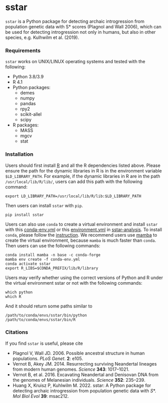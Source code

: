# sstar

`sstar` is a Python package for detecting archaic introgression from population genetic data with S\* scores (Plagnol and Wall 2006), which can be used for detecting introgression not only in humans, but also in other species, e.g. Kulhwilm et al. (2019).

### Requirements

`sstar` works on UNIX/LINUX operating systems and tested with the following:

- Python 3.8/3.9
- R 4.1
- Python packages:
	- demes
	- numpy
	- pandas
	- rpy2
	- scikit-allel
	- scipy
- R packages:
	- MASS
	- mgcv
	- stat

### Installation

Users should first install [R](https://cran.r-project.org/) and all the R dependencies listed above. Please ensure the path for the dynamic libraries in R is in the environment variable `$LD_LIBRARY_PATH`. For example, if the dynamic libraries in R are in the path `/usr/local/lib/R/lib/`, users can add this path with the following command:

	export LD_LIBRARY_PATH=/usr/local/lib/R/lib:$LD_LIBRARY_PATH

Then users can install `sstar` with `pip`.

	pip install sstar

Users can also use `conda` to create a virtual environment and install `sstar` with this [conda-env.yml](https://github.com/xin-huang/sstar/blob/main/conda-env.yml) or this [environment.yml](https://github.com/admixVIE/sstar-analysis/blob/main/environment.yml) in [sstar-analysis](https://github.com/admixVIE/sstar-analysis). To install `conda`, please follow the [instruction](https://docs.conda.io/projects/conda/en/latest/user-guide/install/index.html). We recommend users use [mamba](https://github.com/mamba-org/mamba) to create the virtual environment, because `mamba` is much faster than `conda`. Then users can use the following commands:

	conda install mamba -n base -c conda-forge
	mamba env create -f conda-env.yml
	conda activate sstar
	export R_LIBS=$CONDA_PREFIX/lib/R/library

Users may verify whether using the correct versions of Python and R under the virtual environment sstar or not with the following commands:

	which python
	which R

And it should return some paths similar to

	/path/to/conda/envs/sstar/bin/python
	/path/to/conda/envs/sstar/bin/R

### Citations

If you find `sstar` is useful, please cite

- Plagnol V, Wall JD. 2006. Possible ancestral structure in human populations. *PLoS Genet*. **2**: e105.
- Vernot B, Akey JM. 2014. Resurrecting surviving Neandertal lineages from modern human genomes. *Science* **343**: 1017–1021.
- Vernot B, et al. 2016. Excavating Neandertal and Denisovan DNA from the genomes of Melanesian individuals. *Science* **352**: 235–239.
- Huang X, Kruisz P, Kuhlwilm M. 2022. sstar: A Python package for detecting archaic introgression from population genetic data with *S*\*. *Mol Biol Evol* **39**: msac212.
